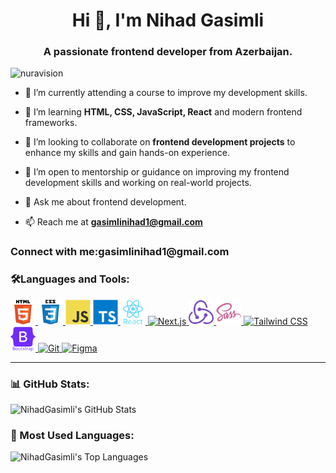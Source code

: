 <h1 align="center">Hi 👋, I'm Nihad Gasimli </h1>
<h3 align="center">A passionate frontend developer from Azerbaijan.</h3>
<img width="400" align="right" src="https://cdn.dribbble.com/userupload/8046474/file/original-1de7a34e8dfb6d1b9723e77458786c81.gif" alt="">

<p align="left"> <img src="https://komarev.com/ghpvc/?username=nuravision&label=Profile%20views&color=0e75b6&style=flat" alt="nuravision" /> </p>

- 🔭 I’m currently attending a course to improve my development skills.

- 🌱 I’m learning **HTML, CSS, JavaScript, React** and modern frontend frameworks.

- 👯 I’m looking to collaborate on **frontend development projects** to enhance my skills and gain hands-on experience.

- 🤝 I’m open to mentorship or guidance on improving my frontend development skills and working on real-world projects.

- 💬 Ask me about frontend development.

- 📫 Reach me at **gasimlinihad1@gmail.com**

<h3 align="left">Connect with me:gasimlinihad1@gmail.com</h3>
<p align="left">
</p>

<h3 align="left">🛠️Languages and Tools:</h3>
<p align="left">
  <a href="https://developer.mozilla.org/en-US/docs/Web/HTML" target="_blank" rel="noreferrer">
    <img src="https://raw.githubusercontent.com/devicons/devicon/master/icons/html5/html5-original-wordmark.svg" alt="HTML" width="40" height="40"/>
  </a>
  <a href="https://developer.mozilla.org/en-US/docs/Web/CSS" target="_blank" rel="noreferrer">
    <img src="https://raw.githubusercontent.com/devicons/devicon/master/icons/css3/css3-original-wordmark.svg" alt="CSS" width="40" height="40"/>
  </a>
  <a href="https://developer.mozilla.org/en-US/docs/Web/JavaScript" target="_blank" rel="noreferrer">
    <img src="https://raw.githubusercontent.com/devicons/devicon/master/icons/javascript/javascript-original.svg" alt="JavaScript" width="40" height="40"/>
  </a>
  <a href="https://www.typescriptlang.org/" target="_blank" rel="noreferrer">
    <img src="https://raw.githubusercontent.com/devicons/devicon/master/icons/typescript/typescript-original.svg" alt="TypeScript" width="40" height="40"/>
  </a>
  <a href="https://reactjs.org/" target="_blank" rel="noreferrer">
    <img src="https://raw.githubusercontent.com/devicons/devicon/master/icons/react/react-original-wordmark.svg" alt="React" width="40" height="40"/>
  </a>
  <a href="https://nextjs.org/" target="_blank" rel="noreferrer">
    <img src="https://cdn.worldvectorlogo.com/logos/nextjs-2.svg" alt="Next.js" width="40" height="40"/>
  </a>
  <a href="https://redux.js.org" target="_blank" rel="noreferrer">
    <img src="https://raw.githubusercontent.com/devicons/devicon/master/icons/redux/redux-original.svg" alt="Redux" width="40" height="40"/>
  </a>
  <a href="https://sass-lang.com" target="_blank" rel="noreferrer">
    <img src="https://raw.githubusercontent.com/devicons/devicon/master/icons/sass/sass-original.svg" alt="SASS" width="40" height="40"/>
  </a>
  <a href="https://tailwindcss.com/" target="_blank" rel="noreferrer">
    <img src="https://www.vectorlogo.zone/logos/tailwindcss/tailwindcss-icon.svg" alt="Tailwind CSS" width="40" height="40"/>
  </a>
  <a href="https://getbootstrap.com" target="_blank" rel="noreferrer">
    <img src="https://raw.githubusercontent.com/devicons/devicon/master/icons/bootstrap/bootstrap-plain-wordmark.svg" alt="Bootstrap" width="40" height="40"/>
  </a>
  <a href="https://git-scm.com/" target="_blank" rel="noreferrer">
    <img src="https://www.vectorlogo.zone/logos/git-scm/git-scm-icon.svg" alt="Git" width="40" height="40"/>
  </a>
  <a href="https://www.figma.com/" target="_blank" rel="noreferrer">
    <img src="https://www.vectorlogo.zone/logos/figma/figma-icon.svg" alt="Figma" width="40" height="40"/>
  </a>
</p>

---

<h3 align="left">📊 GitHub Stats:</h3>
<p align="left">
  <img src="https://github-readme-stats.vercel.app/api?username=NihadGasimli&show_icons=true&theme=react&hide_border=true&locale=en" alt="NihadGasimli's GitHub Stats" />
</p>

<h3 align="left">📌 Most Used Languages:</h3>
<p align="left">
  <img src="https://github-readme-stats.vercel.app/api/top-langs/?username=NihadGasimli&layout=compact&theme=react&hide_border=true" alt="NihadGasimli's Top Languages" />
</p>

